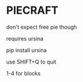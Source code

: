 # PIECRAFT
don't expect free pie though
 
requires ursina

pip install ursina

use SHIFT+Q to quit

1-4 for blocks

